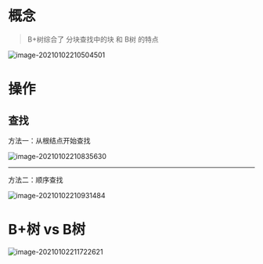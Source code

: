 # 概念

>   B+树综合了 分块查找中的块 和 B树 的特点

![image-20210102210504501](C:\Users\luyao\AppData\Roaming\Typora\typora-user-images\image-20210102210504501.png)



# 操作

## 查找

方法一：从根结点开始查找

![image-20210102210835630](https://gitee.com/llillz/images/raw/master/image-20210102210835630.png)

---

方法二：顺序查找

![image-20210102210931484](https://gitee.com/llillz/images/raw/master/image-20210102210931484.png)



# B+树 vs B树

![image-20210102211722621](https://gitee.com/llillz/images/raw/master/image-20210102211722621.png)
